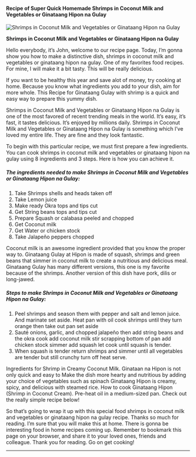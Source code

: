             

#### Recipe of Super Quick Homemade Shrimps in Coconut Milk and Vegetables or Ginataang Hipon na Gulay

![Shrimps in Coconut Milk and Vegetables or Ginataang Hipon na Gulay](https://img-global.cpcdn.com/recipes/c94332dbfa9c1ef7/751x532cq70/shrimps-in-coconut-milk-and-vegetables-or-ginataang-hipon-na-gulay-recipe-main-photo.jpg)

**Shrimps in Coconut Milk and Vegetables or Ginataang Hipon na Gulay**

Hello everybody, it’s John, welcome to our recipe page. Today, I’m gonna show you how to make a distinctive dish, shrimps in coconut milk and vegetables or ginataang hipon na gulay. One of my favorites food recipes. For mine, I will make it a bit tasty. This will be really delicious.

If you want to be healthy this year and save alot of money, try cooking at home. Because you know what ingredients you add to your dish, aim for more whole. This Recipe for Ginataang Gulay with shrimp is a quick and easy way to prepare this yummy dish.

Shrimps in Coconut Milk and Vegetables or Ginataang Hipon na Gulay is one of the most favored of recent trending meals in the world. It’s easy, it’s fast, it tastes delicious. It’s enjoyed by millions daily. Shrimps in Coconut Milk and Vegetables or Ginataang Hipon na Gulay is something which I’ve loved my entire life. They are fine and they look fantastic.

To begin with this particular recipe, we must first prepare a few ingredients. You can cook shrimps in coconut milk and vegetables or ginataang hipon na gulay using 8 ingredients and 3 steps. Here is how you can achieve it.

##### The ingredients needed to make Shrimps in Coconut Milk and Vegetables or Ginataang Hipon na Gulay:

1.  Take Shrimps shells and heads taken off
2.  Take Lemon juice
3.  Make ready Okra tops and tips cut
4.  Get String beans tops and tips cut
5.  Prepare Squash or calabasa peeled and chopped
6.  Get Coconut milk
7.  Get Water or chicken stock
8.  Take Jalapeño peppers chopped

Coconut milk is an awesome ingredient provided that you know the proper way to. Ginataang Gulay at Hipon is made of squash, shrimps and green beans that simmer in coconut milk to create a nutritious and delicious meal. Ginataang Gulay has many different versions, this one is my favorite because of the shrimps. Another version of this dish have pork, dilis or long-jawed.

##### Steps to make Shrimps in Coconut Milk and Vegetables or Ginataang Hipon na Gulay:

1.  Peel shrimps and season them with pepper and salt and lemon juice. And marinate set aside. Heat pan with oil cook shrimps until they turn orange then take out pan set aside
2.  Sauté onions, garlic, and chopped jalapeño then add string beans and the okra cook add coconut milk stir scrapping bottom of pan add chicken stock simmer add squash let cook until squash is tender.
3.  When squash is tender return shrimps and simmer until all vegetables are tender but still crunchy turn off heat serve.

Ingredients for Shrimp in Creamy Coconut Milk. Ginataan na Hipon is not only quick and easy to Make the dish more hearty and nutritious by adding your choice of vegetables such as spinach Ginataang Hipon is creamy, spicy, and delicious with steamed rice. How to cook Ginataang Hipon (Shrimp in Coconut Cream). Pre-heat oil in a medium-sized pan. Check out the really simple recipe below!

So that’s going to wrap it up with this special food shrimps in coconut milk and vegetables or ginataang hipon na gulay recipe. Thanks so much for reading. I’m sure that you will make this at home. There is gonna be interesting food in home recipes coming up. Remember to bookmark this page on your browser, and share it to your loved ones, friends and colleague. Thank you for reading. Go on get cooking!

* * *